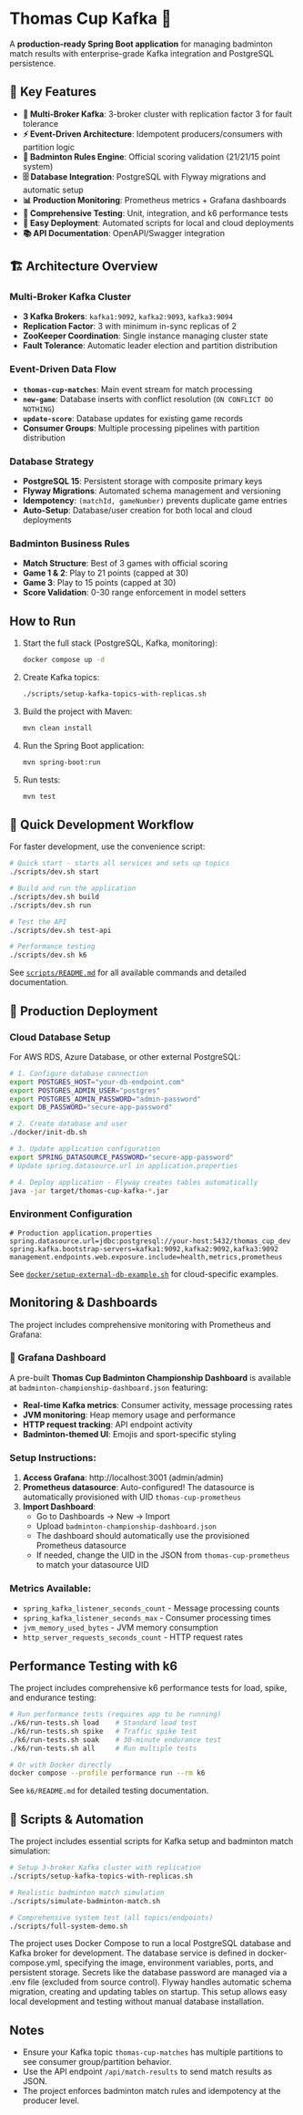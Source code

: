 # Thomas Cup Kafka 🏸

A **production-ready Spring Boot application** for managing badminton match results with enterprise-grade Kafka integration and PostgreSQL persistence.

## 🎯 **Key Features**

- **🔄 Multi-Broker Kafka**: 3-broker cluster with replication factor 3 for fault tolerance
- **⚡ Event-Driven Architecture**: Idempotent producers/consumers with partition logic  
- **🏸 Badminton Rules Engine**: Official scoring validation (21/21/15 point system)
- **🗄️ Database Integration**: PostgreSQL with Flyway migrations and automatic setup
- **📊 Production Monitoring**: Prometheus metrics + Grafana dashboards
- **🧪 Comprehensive Testing**: Unit, integration, and k6 performance tests
- **🚀 Easy Deployment**: Automated scripts for local and cloud deployments
- **📚 API Documentation**: OpenAPI/Swagger integration

## 🏗️ **Architecture Overview**

### **Multi-Broker Kafka Cluster**
- **3 Kafka Brokers**: `kafka1:9092`, `kafka2:9093`, `kafka3:9094`
- **Replication Factor**: 3 with minimum in-sync replicas of 2
- **ZooKeeper Coordination**: Single instance managing cluster state
- **Fault Tolerance**: Automatic leader election and partition distribution

### **Event-Driven Data Flow**
- **`thomas-cup-matches`**: Main event stream for match processing
- **`new-game`**: Database inserts with conflict resolution (`ON CONFLICT DO NOTHING`)
- **`update-score`**: Database updates for existing game records
- **Consumer Groups**: Multiple processing pipelines with partition distribution

### **Database Strategy**
- **PostgreSQL 15**: Persistent storage with composite primary keys
- **Flyway Migrations**: Automated schema management and versioning
- **Idempotency**: `(matchId, gameNumber)` prevents duplicate game entries
- **Auto-Setup**: Database/user creation for both local and cloud deployments

### **Badminton Business Rules**
- **Match Structure**: Best of 3 games with official scoring
- **Game 1 & 2**: Play to 21 points (capped at 30)
- **Game 3**: Play to 15 points (capped at 30)
- **Score Validation**: 0-30 range enforcement in model setters

## How to Run

1. Start the full stack (PostgreSQL, Kafka, monitoring):
   ```sh
   docker compose up -d
   ```

2. Create Kafka topics:
   ```sh
   ./scripts/setup-kafka-topics-with-replicas.sh
   ```

3. Build the project with Maven:
   ```sh
   mvn clean install
   ```

4. Run the Spring Boot application:
   ```sh
   mvn spring-boot:run
   ```

5. Run tests:
   ```sh
   mvn test
   ```

## 🚀 Quick Development Workflow

For faster development, use the convenience script:

```sh
# Quick start - starts all services and sets up topics
./scripts/dev.sh start

# Build and run the application  
./scripts/dev.sh build
./scripts/dev.sh run

# Test the API
./scripts/dev.sh test-api

# Performance testing
./scripts/dev.sh k6
```

See [`scripts/README.md`](scripts/README.md) for all available commands and detailed documentation.

## 🚀 **Production Deployment**

### **Cloud Database Setup**
For AWS RDS, Azure Database, or other external PostgreSQL:

```bash
# 1. Configure database connection
export POSTGRES_HOST="your-db-endpoint.com"
export POSTGRES_ADMIN_USER="postgres"
export POSTGRES_ADMIN_PASSWORD="admin-password"
export DB_PASSWORD="secure-app-password"

# 2. Create database and user
./docker/init-db.sh

# 3. Update application configuration
export SPRING_DATASOURCE_PASSWORD="secure-app-password"
# Update spring.datasource.url in application.properties

# 4. Deploy application - Flyway creates tables automatically
java -jar target/thomas-cup-kafka-*.jar
```

### **Environment Configuration**
```properties
# Production application.properties
spring.datasource.url=jdbc:postgresql://your-host:5432/thomas_cup_dev
spring.kafka.bootstrap-servers=kafka1:9092,kafka2:9092,kafka3:9092
management.endpoints.web.exposure.include=health,metrics,prometheus
```

See [`docker/setup-external-db-example.sh`](docker/setup-external-db-example.sh) for cloud-specific examples.

## Monitoring & Dashboards

The project includes comprehensive monitoring with Prometheus and Grafana:

### 🏸 Grafana Dashboard
A pre-built **Thomas Cup Badminton Championship Dashboard** is available at `badminton-championship-dashboard.json` featuring:
- **Real-time Kafka metrics**: Consumer activity, message processing rates
- **JVM monitoring**: Heap memory usage and performance
- **HTTP request tracking**: API endpoint activity
- **Badminton-themed UI**: Emojis and sport-specific styling

### Setup Instructions:
1. **Access Grafana**: http://localhost:3001 (admin/admin)
2. **Prometheus datasource**: Auto-configured! The datasource is automatically provisioned with UID `thomas-cup-prometheus`
3. **Import Dashboard**:
   - Go to Dashboards → New → Import
   - Upload `badminton-championship-dashboard.json`
   - The dashboard should automatically use the provisioned Prometheus datasource
   - If needed, change the UID in the JSON from `thomas-cup-prometheus` to match your datasource UID

### Metrics Available:
- `spring_kafka_listener_seconds_count` - Message processing counts
- `spring_kafka_listener_seconds_max` - Consumer processing times  
- `jvm_memory_used_bytes` - JVM memory consumption
- `http_server_requests_seconds_count` - HTTP request rates

## Performance Testing with k6

The project includes comprehensive k6 performance tests for load, spike, and endurance testing:

```sh
# Run performance tests (requires app to be running)
./k6/run-tests.sh load    # Standard load test
./k6/run-tests.sh spike   # Traffic spike test  
./k6/run-tests.sh soak    # 30-minute endurance test
./k6/run-tests.sh all     # Run multiple tests

# Or with Docker directly
docker compose --profile performance run --rm k6
```

See `k6/README.md` for detailed testing documentation.

## 🏸 Scripts & Automation

The project includes essential scripts for Kafka setup and badminton match simulation:

```sh
# Setup 3-broker Kafka cluster with replication
./scripts/setup-kafka-topics-with-replicas.sh

# Realistic badminton match simulation  
./scripts/simulate-badminton-match.sh

# Comprehensive system test (all topics/endpoints)
./scripts/full-system-demo.sh
```

The project uses Docker Compose to run a local PostgreSQL database and Kafka broker for development. 
The database service is defined in docker-compose.yml, specifying the image, environment variables, ports, and persistent storage. 
Secrets like the database password are managed via a .env file (excluded from source control). 
Flyway handles automatic schema migration, creating and updating tables on startup. 
This setup allows easy local development and testing without manual database installation.

## Notes
- Ensure your Kafka topic `thomas-cup-matches` has multiple partitions to see consumer group/partition behavior.
- Use the API endpoint `/api/match-results` to send match results as JSON.
- The project enforces badminton match rules and idempotency at the producer level.
